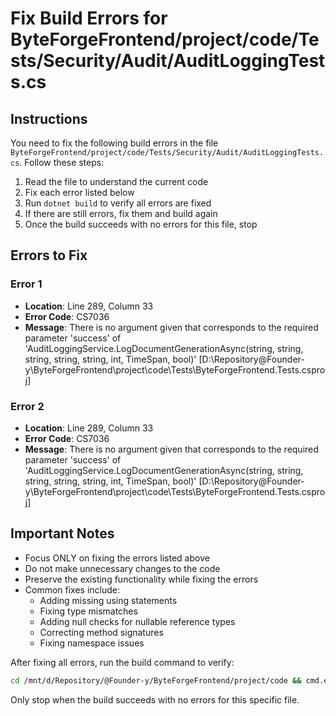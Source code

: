 # Fix Build Errors for ByteForgeFrontend/project/code/Tests/Security/Audit/AuditLoggingTests.cs

## Instructions

You need to fix the following build errors in the file `ByteForgeFrontend/project/code/Tests/Security/Audit/AuditLoggingTests.cs`. Follow these steps:

1. Read the file to understand the current code
2. Fix each error listed below
3. Run `dotnet build` to verify all errors are fixed
4. If there are still errors, fix them and build again
5. Once the build succeeds with no errors for this file, stop

## Errors to Fix

### Error 1
- **Location**: Line 289, Column 33
- **Error Code**: CS7036
- **Message**: There is no argument given that corresponds to the required parameter 'success' of 'AuditLoggingService.LogDocumentGenerationAsync(string, string, string, string, string, int, TimeSpan, bool)' [D:\Repository\@Founder-y\ByteForgeFrontend\project\code\Tests\ByteForgeFrontend.Tests.csproj]

### Error 2
- **Location**: Line 289, Column 33
- **Error Code**: CS7036
- **Message**: There is no argument given that corresponds to the required parameter 'success' of 'AuditLoggingService.LogDocumentGenerationAsync(string, string, string, string, string, int, TimeSpan, bool)' [D:\Repository\@Founder-y\ByteForgeFrontend\project\code\Tests\ByteForgeFrontend.Tests.csproj]

## Important Notes

- Focus ONLY on fixing the errors listed above
- Do not make unnecessary changes to the code
- Preserve the existing functionality while fixing the errors
- Common fixes include:
  - Adding missing using statements
  - Fixing type mismatches
  - Adding null checks for nullable reference types
  - Correcting method signatures
  - Fixing namespace issues

After fixing all errors, run the build command to verify:
```bash
cd /mnt/d/Repository/@Founder-y/ByteForgeFrontend/project/code && cmd.exe /c "dotnet build"
```

Only stop when the build succeeds with no errors for this specific file.
